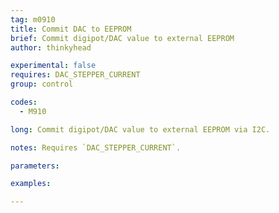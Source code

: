 ```yaml
---
tag: m0910
title: Commit DAC to EEPROM
brief: Commit digipot/DAC value to external EEPROM
author: thinkyhead

experimental: false
requires: DAC_STEPPER_CURRENT
group: control

codes:
  - M910

long: Commit digipot/DAC value to external EEPROM via I2C.

notes: Requires `DAC_STEPPER_CURRENT`.

parameters:

examples:

---
```


